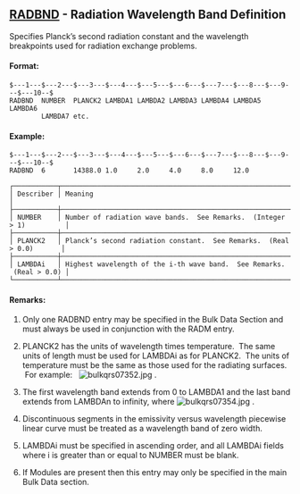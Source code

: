 ## [RADBND](https://help.hexagonmi.com/bundle/MSC_Nastran_2022.4/page/Nastran_Combined_Book/qrg/bulkqrs/TOC.RADBND.xhtml) - Radiation Wavelength Band Definition

Specifies Planck’s second radiation constant and the wavelength breakpoints used for radiation exchange problems.

#### Format:

```nastran
$---1---$---2---$---3---$---4---$---5---$---6---$---7---$---8---$---9---$---10--$
RADBND  NUMBER  PLANCK2 LAMBDA1 LAMBDA2 LAMBDA3 LAMBDA4 LAMBDA5 LAMBDA6         
        LAMBDA7 etc.                                                            
```
#### Example:

```nastran
$---1---$---2---$---3---$---4---$---5---$---6---$---7---$---8---$---9---$---10--$
RADBND  6       14388.0 1.0     2.0     4.0     8.0     12.0                    
```
```text
┌───────────┬───────────────────────────────────────────────────────────────────────┐
│ Describer │ Meaning                                                               │
├───────────┼───────────────────────────────────────────────────────────────────────┤
│ NUMBER    │ Number of radiation wave bands.  See Remarks.  (Integer > 1)          │
├───────────┼───────────────────────────────────────────────────────────────────────┤
│ PLANCK2   │ Planck’s second radiation constant.  See Remarks.  (Real > 0.0)       │
├───────────┼───────────────────────────────────────────────────────────────────────┤
│ LAMBDAi   │ Highest wavelength of the i-th wave band.  See Remarks.  (Real > 0.0) │
└───────────┴───────────────────────────────────────────────────────────────────────┘
```
#### Remarks:

1. Only one RADBND entry may be specified in the Bulk Data Section and must always be used in conjunction with the RADM entry.

2. PLANCK2 has the units of wavelength times temperature.  The same units of length must be used for LAMBDAi as for PLANCK2.  The units of temperature must be the same as those used for the radiating surfaces.  For example:   ![bulkqrs07352.jpg](https://help-be.hexagonmi.com/bundle/MSC_Nastran_2022.4/page/Nastran_Combined_Book/qrg/bulkqrs/../../../assets/bulkqrs07352.jpg?_LANG=enus) .

3. The first wavelength band extends from 0 to LAMBDA1 and the last band extends from LAMBDAn to infinity, where  ![bulkqrs07354.jpg](https://help-be.hexagonmi.com/bundle/MSC_Nastran_2022.4/page/Nastran_Combined_Book/qrg/bulkqrs/../../../assets/bulkqrs07354.jpg?_LANG=enus) .

4. Discontinuous segments in the emissivity versus wavelength piecewise linear curve must be treated as a wavelength band of zero width.

5. LAMBDAi must be specified in ascending order, and all LAMBDAi fields where i is greater than or equal to NUMBER must be blank.

6. If Modules are present then this entry may only be specified in the main Bulk Data section.

